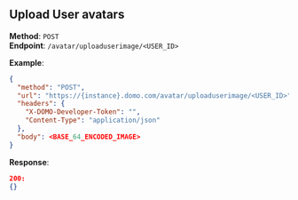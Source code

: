 ## Upload User avatars

**Method**: `POST`  
**Endpoint**: `/avatar/uploaduserimage/<USER_ID>`

**Example**:

```json
{
  "method": "POST",
  "url": "https://{instance}.domo.com/avatar/uploaduserimage/<USER_ID>",
  "headers": {
    "X-DOMO-Developer-Token": "",
    "Content-Type": "application/json"
  },
  "body": <BASE_64_ENCODED_IMAGE>
}
```

**Response**:  

```json
200:
{}

```
